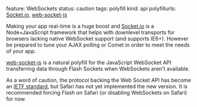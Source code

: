 feature: WebSockets
status: caution
tags: polyfill 
kind: api
polyfillurls: [Socket.io](http://socket.io/), [web-socket-js](https://github.com/gimite/web-socket-js)

Making your app real-time is a huge boost and [Socket.io](http://socket.io/) is a Node+JavaScript framework that helps with downlevel transports for browsers lacking native WebSocket support (and supports IE6+). However be prepared to tune your AJAX polling or Comet in order to meet the needs of your app.

[web-socket-js](https://github.com/gimite/web-socket-js) is a natural polyfill for the JavaScript WebSocket API transferring data through Flash Sockets when WebSockets aren't available.

As a word of caution, the protocol backing the Web Socket API has become an [IETF standard](http://tools.ietf.org/html/rfc6455), but Safari has not yet implemented the new version.  It is recommended forcing Flash on Safari (or disabling WebSockets on Safari) for now.
